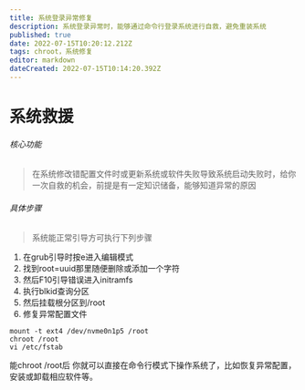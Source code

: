 ```yaml
---
title: 系统登录异常修复
description: 系统登录异常时，能够通过命令行登录系统进行自救，避免重装系统
published: true
date: 2022-07-15T10:20:12.212Z
tags: chroot，系统修复
editor: markdown
dateCreated: 2022-07-15T10:14:20.392Z
---
```


# 系统救援
###### 核心功能
> 在系统修改错配置文件时或更新系统或软件失败导致系统启动失败时，给你一次自救的机会，前提是有一定知识储备，能够知道异常的原因

######  具体步骤
>系统能正常引导方可执行下列步骤
1. 在grub引导时按e进入编辑模式
2. 找到root=uuid那里随便删除或添加一个字符
3. 然后F10引导错误进入initramfs
4. 执行blkid查询分区
5. 然后挂载根分区到/root
6. 修复异常配置文件

```
mount -t ext4 /dev/nvme0n1p5 /root
chroot /root
vi /etc/fstab
```
能chroot /root后 你就可以直接在命令行模式下操作系统了，比如恢复异常配置，安装或卸载相应软件等。